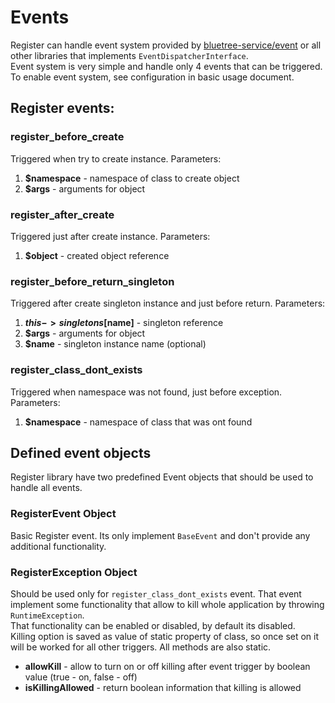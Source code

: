 # Events
Register can handle event system provided by [bluetree-service/event](https://github.com/bluetree-service/event)
or all other libraries that implements `EventDispatcherInterface`.  
Event system is very simple and handle only 4 events that can be triggered.  
To enable event system, see configuration in basic usage document.

## Register events:

### register_before_create
Triggered when try to create instance. Parameters:

1. **$namespace** - namespace of class to create object
2. **$args** - arguments for object

### register_after_create
Triggered just after create instance. Parameters:

1. **$object** - created object reference

### register_before_return_singleton
Triggered after create singleton instance and just before return. Parameters:

1. **$this->singletons[$name]** - singleton reference
2. **$args** - arguments for object
3. **$name** - singleton instance name (optional)

### register_class_dont_exists
Triggered when namespace was not found, just before exception. Parameters:

1. **$namespace** - namespace of class that was ont found

## Defined event objects
Register library have two predefined Event objects that should be used to handle all events.

### RegisterEvent Object
Basic Register event. Its only implement `BaseEvent` and don't provide any additional functionality.

### RegisterException Object
Should be used only for `register_class_dont_exists` event. That event implement some
functionality that allow to kill whole application by throwing `RuntimeException`.  
That functionality can be enabled or disabled, by default its disabled.  
Killing option is saved as value of static property of class, so once set on
it will be worked for all other triggers. All methods are also static.

* **allowKill** - allow to turn on or off killing after event trigger by boolean value (true - on, false - off)
* **isKillingAllowed** - return boolean information that killing is allowed
